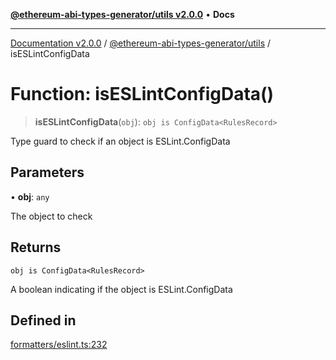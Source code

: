 [**@ethereum-abi-types-generator/utils v2.0.0**](../README.md) • **Docs**

***

[Documentation v2.0.0](../../../packages.md) / [@ethereum-abi-types-generator/utils](../README.md) / isESLintConfigData

# Function: isESLintConfigData()

> **isESLintConfigData**(`obj`): `obj is ConfigData<RulesRecord>`

Type guard to check if an object is ESLint.ConfigData

## Parameters

• **obj**: `any`

The object to check

## Returns

`obj is ConfigData<RulesRecord>`

A boolean indicating if the object is ESLint.ConfigData

## Defined in

[formatters/eslint.ts:232](https://github.com/niZmosis/ethereum-abi-types-generator/blob/8be0c174f1ad191b06c4413881733fc6912573c5/packages/utils/src/formatters/eslint.ts#L232)
